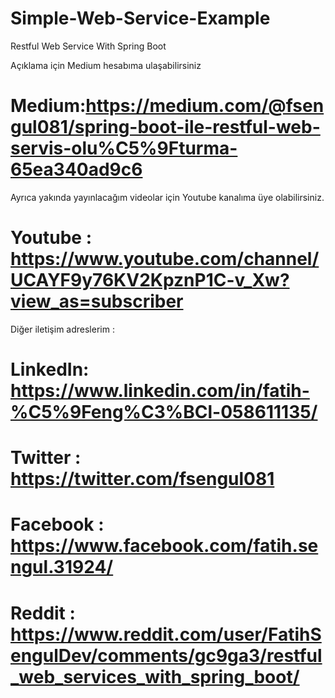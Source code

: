 # Simple-Web-Service-Example
 Restful Web Service With Spring Boot
 
 Açıklama için Medium hesabıma ulaşabilirsiniz</br>
 # Medium:https://medium.com/@fsengul081/spring-boot-ile-restful-web-servis-olu%C5%9Fturma-65ea340ad9c6</br>
Ayrıca yakında yayınlacağım videolar için Youtube kanalıma üye olabilirsiniz.</br>
 # Youtube : https://www.youtube.com/channel/UCAYF9y76KV2KpznP1C-v_Xw?view_as=subscriber</br>
Diğer iletişim adreslerim : </br>
# LinkedIn: https://www.linkedin.com/in/fatih-%C5%9Feng%C3%BCl-058611135/</br>
# Twitter : https://twitter.com/fsengul081</br>
# Facebook : https://www.facebook.com/fatih.sengul.31924/</br>
# Reddit : https://www.reddit.com/user/FatihSengulDev/comments/gc9ga3/restful_web_services_with_spring_boot/
